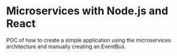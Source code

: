 # Microservices with Node.js and React

POC of how to create a simple application using the microservices architecture and manually creating an EventBus.

